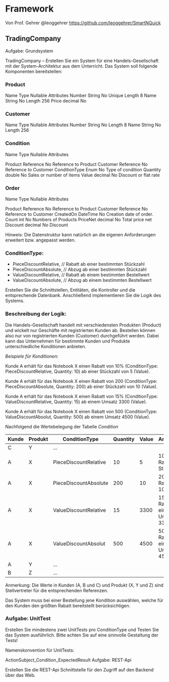 # Framework
Von Prof. Gehrer @leoggehrer
https://github.com/leoggehrer/SmartNQuick


## TradingCompany 

Aufgabe:   Grundsystem 

TradingCompany – Erstellen Sie ein System für eine Handels-Gesellschaft mit der System-Architektur aus dem Unterricht. Das System soll folgende Komponenten bereitstellen: 

### Product 

Name   Type   Nullable  Attributes Number  String   No  Unique Length 8 Name   String   No  Length 256 Price   decimal   No 

### Customer 

Name   Type   Nullable  Attributes Number  String   No  Length 8 Name   String   No  Length 256 

### Condition 

Name   Type   Nullable  Attributes 

Product   Reference  No  Reference to Product Customer  Reference  No  Reference to Customer ConditionType   Enum   No  Type of condition Quantity  double   No  Sales or number of items Value   decimal   No  Discount or flat rate 

### Order 

Name   Type   Nullable  Attributes 

Product   Reference  No  Reference to Product Customer  Reference  No  Reference to Customer CreatedOn  DateTime  No  Creation date of order. Count   int  No  Numbers of Products PriceNet  decimal   No  Total price net Discount  decimal   No  Discount 

Hinweis: Die Datenstruktur kann natürlich an die eigenen Anforderungen erweitert bzw. angepasst werden. 

### ConditionType: 

- PieceDiscountRelative,   // Rabatt ab einer bestimmten Stückzahl 
- PieceDiscountAbsolute,   // Abzug ab einer bestimmten Stückzahl 
- ValueDiscountRelative,   // Rabatt ab einem bestimmten Bestellwert 
- ValueDiscountAbsolute,  // Abzug ab einem bestimmten Bestellwert 

Erstellen Sie die Schnittstellen, Entitäten, die Kontroller und die entsprechende Datenbank. Anschließend implementieren Sie die Logik des Systems. 

### Beschreibung der Logik: 

Die Handels-Gesellschaft handelt mit verschiedensten Produkten (Product) und wickelt nur Geschäfte mit registrierten Kunden ab. Bestellen können also nur von registrierten Kunden (Customer) durchgeführt werden. Dabei kann das Unternehmen für bestimmte Kunden und Produkte unterschiedliche Konditionen anbieten.  

*Beispiele für Konditionen:* 

Kunde A erhält für das Notebook X einen Rabatt von 10% (ConditionType: PieceDiscountRelative, Quantity: 10) ab einer Stückzahl von 5 (Value). 

Kunde A erhält für das Notebook X einen Rabatt von 200 (ConditionType: PieceDiscountAbsolute, Quantity: 200) ab einer Stückzahl von 10 (Value). 

Kunde A erhält für das Notebook X einen Rabatt von 15% (ConditionType: ValueDiscountRelative, Quantity: 15) ab einem Umsatz 3300 (Value). 

Kunde A erhält für das Notebook X einen Rabatt von 500 (ConditionType: ValueDiscountAbsolut, Quantity: 500) ab einem Umsatz 4500 (Value). 

Nachfolgend die Wertebelegung der Tabelle *Condition* 



|Kunde |Produkt |ConditionType |Quantity |Value |Anmerkung |
| - | - | - | - | - | - |
|C |Y |… ||||
|A |X |PieceDiscountRelative |10 |5 |10 % Rabatt ab 5 Stück |
|A |X |PieceDiscountAbsolute |200 |10 |200 EUR Rabatt ab 10 Stück  |
|A |X |ValueDiscountRelative |15 |3300 |15 % Rabatt ab einen Umsatz von 3300 EUR |
|A |X |ValueDiscountAbsolut |500 |4500 |500 EUR Rabatt ab einen Umsatz von 4500 EUR |
|A |Y |… ||||
|B |Z |… ||||
Anmerkung: Die Werte in Kunden (A, B und C) und Produkt (X, Y und Z) sind Stellvertreter für die entsprechenden Referenzen. 

Das System muss bei einer Bestellung jene Kondition auswählen, welche für den Kunden den größten Rabatt bereitstellt berücksichtigen.  

### Aufgabe:  UnitTest 

Erstellen Sie mindestens zwei UnitTests pro ConditionType und Testen Sie das System ausführlich. Bitte achten Sie auf eine sinnvolle Gestaltung der Tests! 

Namenskonvention für UnitTests: 

ActionSubject\_Condition\_ExpectedResult Aufgabe:  REST-Api 

Erstellen Sie die REST-Api Schnittstelle für den Zugriff auf den Backend über das Web. 

